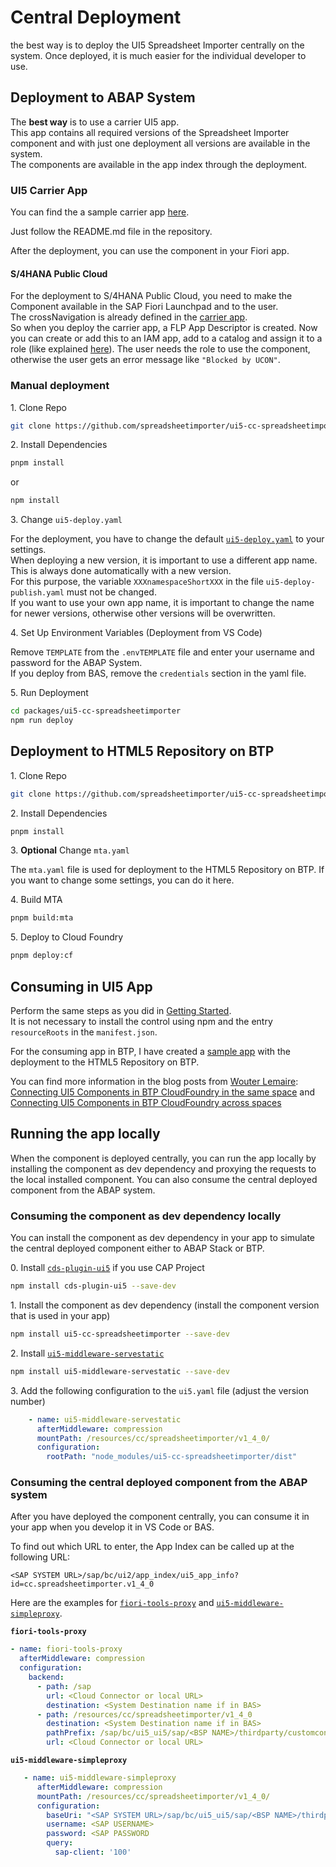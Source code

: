 # Central Deployment

the best way is to deploy the UI5 Spreadsheet Importer centrally on the system. Once deployed, it is much easier for the individual developer to use.

## Deployment to ABAP System

The **best way** is to use a carrier UI5 app.  
This app contains all required versions of the Spreadsheet Importer component and with just one deployment all versions are available in the system.  
The components are available in the app index through the deployment.

### UI5 Carrier App

You can find the a sample carrier app [here](https://github.com/spreadsheetimporter/packed-deployment-abap).

Just follow the README.md file in the repository.

After the deployment, you can use the component in your Fiori app.

#### S/4HANA Public Cloud

For the deployment to S/4HANA Public Cloud, you need to make the Component available in the SAP Fiori Launchpad and to the user.  
The crossNavigation is already defined in the [carrier app](https://github.com/spreadsheetimporter/packed-deployment-abap/blob/a6d41d00b7c38ae0f547fbdd6364b18231391625/webapp/manifest.json#L12-L25).  
So when you deploy the carrier app, a FLP App Descriptor is created. Now you can create or add this to an IAM app, add to a catalog and assign it to a role (like explained [here](https://developers.sap.com/tutorials/abap-environment-shell-plugin..html#bb4645a0-87b0-4eba-ba11-dd9321a8f781)).
The user needs the role to use the component, otherwise the user gets an error message like `"Blocked by UCON"`.


### Manual deployment

1\. Clone Repo

```sh
git clone https://github.com/spreadsheetimporter/ui5-cc-spreadsheetimporter
```

2\. Install Dependencies

```sh
pnpm install
```

or 

```sh
npm install
```

3\. Change `ui5-deploy.yaml`

For the deployment, you have to change the default [`ui5-deploy.yaml`](https://github.com/spreadsheetimporter/ui5-cc-spreadsheetimporter/blob/main/packages/ui5-cc-spreadsheetimporter/ui5-deploy.yaml) to your settings.  
When deploying a new version, it is important to use a different app name. This is always done automatically with a new version.  
For this purpose, the variable `XXXnamespaceShortXXX` in the file `ui5-deploy-publish.yaml` must not be changed.  
If you want to use your own app name, it is important to change the name for newer versions, otherwise other versions will be overwritten.

4\. Set Up Environment Variables (Deployment from VS Code)

Remove `TEMPLATE` from the `.envTEMPLATE` file and enter your username and password for the ABAP System.  
If you deploy from BAS, remove the `credentials` section in the yaml file.

5\. Run Deployment

```sh
cd packages/ui5-cc-spreadsheetimporter
npm run deploy
```

## Deployment to HTML5 Repository on BTP
1\. Clone Repo

```sh
git clone https://github.com/spreadsheetimporter/ui5-cc-spreadsheetimporter
```

2\. Install Dependencies

```sh
pnpm install
```

3\. **Optional** Change `mta.yaml`

The `mta.yaml` file is used for deployment to the HTML5 Repository on BTP. If you want to change some settings, you can do it here.

4\. Build MTA

```sh
pnpm build:mta
```

5\. Deploy to Cloud Foundry

```sh
pnpm deploy:cf
```

## Consuming in UI5 App
Perform the same steps as you did in [Getting Started](./../pages/GettingStarted.md).  
It is not necessary to install the control using npm and the entry `resourceRoots` in the `manifest.json`.

For the consuming app in BTP, I have created a [sample app](https://github.com/spreadsheetimporter/sample-full-btp) with the deployment to the HTML5 Repository on BTP.  

You can find more information in the blog posts from [Wouter Lemaire](https://community.sap.com/t5/user/viewprofilepage/user-id/9863):  
[Connecting UI5 Components in BTP CloudFoundry in the same space](https://blogs.sap.com/2023/11/09/connecting-ui5-components-in-btp-cloudfoundry-in-the-same-space/) and [Connecting UI5 Components in BTP CloudFoundry across spaces](https://blogs.sap.com/2023/11/09/connecting-ui5-components-in-btp-cloudfoundry-across-spaces/)


## Running the app locally

When the component is deployed centrally, you can run the app locally by installing the component as dev dependency and proxying the requests to the local installed component. You can also consume the central deployed component from the ABAP system.

### Consuming the component as dev dependency locally

You can install the component as dev dependency in your app to simulate the central deployed component either to ABAP Stack or BTP.

0\. Install [`cds-plugin-ui5`](https://www.npmjs.com/package/cds-plugin-ui5?activeTab=versions) if you use CAP Project

```sh
npm install cds-plugin-ui5 --save-dev
```

1\. Install the component as dev dependency (install the component version that is used in your app)

```sh
npm install ui5-cc-spreadsheetimporter --save-dev
```

2\. Install [`ui5-middleware-servestatic`](https://www.npmjs.com/package/ui5-middleware-servestatic)

```sh
npm install ui5-middleware-servestatic --save-dev
```

3\. Add the following configuration to the `ui5.yaml` file (adjust the version number)

```yml
    - name: ui5-middleware-servestatic
      afterMiddleware: compression
      mountPath: /resources/cc/spreadsheetimporter/v1_4_0/
      configuration:
        rootPath: "node_modules/ui5-cc-spreadsheetimporter/dist"
```


### Consuming the central deployed component from the ABAP system

After you have deployed the component centrally, you can consume it in your app when you develop it in VS Code or BAS.  

To find out which URL to enter, the App Index can be called up at the following URL:  
```
<SAP SYSTEM URL>/sap/bc/ui2/app_index/ui5_app_info?id=cc.spreadsheetimporter.v1_4_0
```

Here are the examples for [`fiori-tools-proxy`](https://www.npmjs.com/package/@sap/ux-ui5-tooling#2-proxy) and [`ui5-middleware-simpleproxy`](https://www.npmjs.com/package/ui5-middleware-simpleproxy).

**`fiori-tools-proxy`**

```yml
- name: fiori-tools-proxy
  afterMiddleware: compression
  configuration:
    backend:
      - path: /sap
        url: <Cloud Connector or local URL>
        destination: <System Destination name if in BAS>
      - path: /resources/cc/spreadsheetimporter/v1_4_0
        destination: <System Destination name if in BAS>
        pathPrefix: /sap/bc/ui5_ui5/sap/<BSP NAME>/thirdparty/customcontrol/spreadsheetimporter/v1_4_0/
        url: <Cloud Connector or local URL>
```

**`ui5-middleware-simpleproxy`**

```yml
   - name: ui5-middleware-simpleproxy
      afterMiddleware: compression
      mountPath: /resources/cc/spreadsheetimporter/v1_4_0/
      configuration:
        baseUri: "<SAP SYSTEM URL>/sap/bc/ui5_ui5/sap/<BSP NAME>/thirdparty/customcontrol/spreadsheetimporter/v1_4_0/"
        username: <SAP USERNAME>
        password: <SAP PASSWORD
        query:
          sap-client: '100'
```